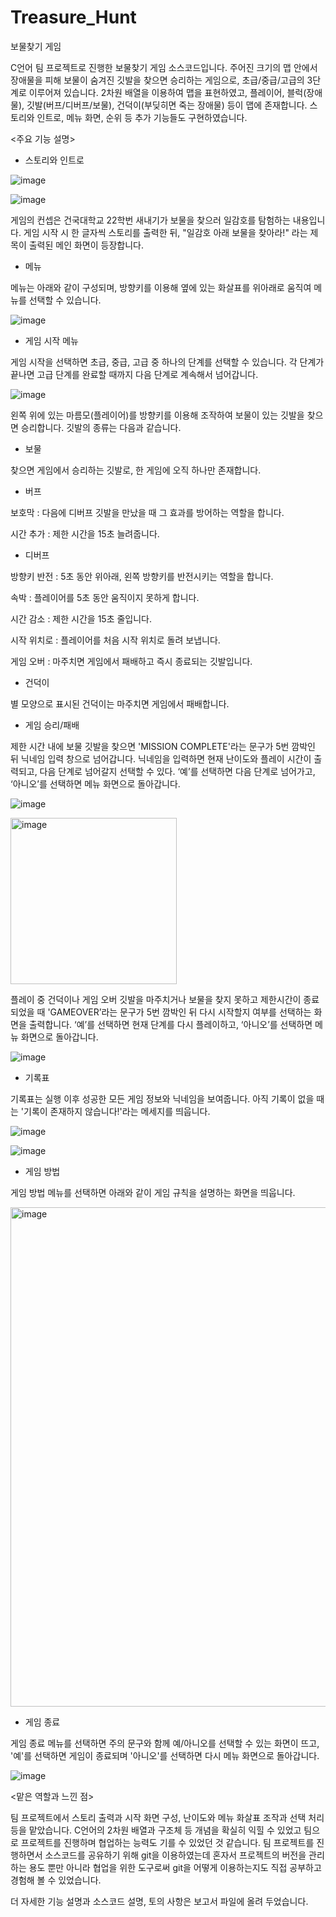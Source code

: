 # Treasure_Hunt

보물찾기 게임


C언어 팀 프로젝트로 진행한 보물찾기 게임 소스코드입니다.
주어진 크기의 맵 안에서 장애물을 피해 보물이 숨겨진 깃발을 찾으면 승리하는 게임으로, 초급/중급/고급의 3단계로 이루어져 있습니다.
2차원 배열을 이용하여 맵을 표현하였고, 플레이어, 블럭(장애물), 깃발(버프/디버프/보물), 건덕이(부딪히면 죽는 장애물) 등이 맵에 존재합니다.
스토리와 인트로, 메뉴 화면, 순위 등 추가 기능들도 구현하였습니다.


<주요 기능 설명>
- 스토리와 인트로

![image](https://user-images.githubusercontent.com/105623744/212006596-c3914ca7-ca24-4b11-a66a-a09f445105df.png)

![image](https://user-images.githubusercontent.com/105623744/212016649-e0c054b9-8213-468b-be5d-db94ce6393b2.png)

게임의 컨셉은 건국대학교 22학번 새내기가 보물을 찾으러 일감호를 탐험하는 내용입니다. 게임 시작 시 한 글자씩 스토리를 출력한 뒤, "일감호 아래 보물을 찾아라!" 라는 제목이 출력된 메인 화면이 등장합니다.
 
- 메뉴

메뉴는 아래와 같이 구성되며, 방향키를 이용해 옆에 있는 화살표를 위아래로 움직여 메뉴를 선택할 수 있습니다.

![image](https://user-images.githubusercontent.com/105623744/212007297-bb0861f1-db5b-4a2d-b2b5-bd372fd65d84.png)

- 게임 시작 메뉴

게임 시작을 선택하면 초급, 중급, 고급 중 하나의 단계를 선택할 수 있습니다. 각 단계가 끝나면 고급 단계를 완료할 때까지 다음 단계로 계속해서 넘어갑니다.

![image](https://user-images.githubusercontent.com/105623744/212009035-cb296a42-2f46-481a-9477-5582aa871147.png)

왼쪽 위에 있는 마름모(플레이어)를 방향키를 이용해 조작하여 보물이 있는 깃발을 찾으면 승리합니다.
깃발의 종류는 다음과 같습니다.
- 보물

찾으면 게임에서 승리하는 깃발로, 한 게임에 오직 하나만 존재합니다.
- 버프

보호막 : 다음에 디버프 깃발을 만났을 때 그 효과를 방어하는 역할을 합니다.

시간 추가 : 제한 시간을 15초 늘려줍니다.

- 디버프

방향키 반전 : 5초 동안 위아래, 왼쪽 방향키를 반전시키는 역할을 합니다.

속박 : 플레이어를 5초 동안 움직이지 못하게 합니다.

시간 감소 : 제한 시간을 15초 줄입니다.

시작 위치로 : 플레이어를 처음 시작 위치로 돌려 보냅니다.

게임 오버 : 마주치면 게임에서 패배하고 즉시 종료되는 깃발입니다.

- 건덕이

별 모양으로 표시된 건덕이는 마주치면 게임에서 패배합니다.

- 게임 승리/패배

제한 시간 내에 보물 깃발을 찾으면 'MISSION COMPLETE'라는 문구가 5번 깜박인 뒤 닉네임 입력 창으로 넘어갑니다.
닉네임을 입력하면 현재 난이도와 플레이 시간이 출력되고, 다음 단계로 넘어갈지 선택할 수 있다. ‘예’를 선택하면 다음 단계로 넘어가고, ‘아니오’를 선택하면 메뉴 화면으로 돌아갑니다.

![image](https://user-images.githubusercontent.com/105623744/212010720-035f8806-05c1-4956-81af-3bd00e872e45.png)

<img width="266" alt="image" src="https://user-images.githubusercontent.com/105623744/212014663-0905a617-afb4-41aa-84dc-84d12e6b3e40.png">

플레이 중 건덕이나 게임 오버 깃발을 마주치거나 보물을 찾지 못하고 제한시간이 종료되었을 때 'GAMEOVER’라는 문구가 5번 깜박인 뒤 다시 시작할지 여부를 선택하는 화면을 출력합니다.
‘예’를 선택하면 현재 단계를 다시 플레이하고, ‘아니오’를 선택하면 메뉴 화면으로 돌아갑니다.

![image](https://user-images.githubusercontent.com/105623744/212011843-3ab740ff-1413-4f9b-88b2-9ca894bc17f6.png)


- 기록표

기록표는 실행 이후 성공한 모든 게임 정보와 닉네임을 보여줍니다. 아직 기록이 없을 때는 '기록이 존재하지 않습니다!'라는 메세지를 띄웁니다.

![image](https://user-images.githubusercontent.com/105623744/212012834-9749e6c8-697b-4f3f-846c-c36870eef08e.png)

![image](https://user-images.githubusercontent.com/105623744/212012884-1bd8d888-0896-400e-b5e2-b54425c04506.png)

- 게임 방법

게임 방법 메뉴를 선택하면 아래와 같이 게임 규칙을 설명하는 화면을 띄웁니다.

<img width="799" alt="image" src="https://user-images.githubusercontent.com/105623744/212013671-63a302f7-58d0-44b8-9fae-95b10cfe3c05.png">

- 게임 종료

게임 종료 메뉴를 선택하면 주의 문구와 함께 예/아니오를 선택할 수 있는 화면이 뜨고, '예'를 선택하면 게임이 종료되며 '아니오'를 선택하면 다시 메뉴 화면으로 돌아갑니다.

![image](https://user-images.githubusercontent.com/105623744/212014144-8bf55f1e-47c8-49e7-b16c-f2084c6e92db.png)




<맡은 역할과 느낀 점>

팀 프로젝트에서 스토리 출력과 시작 화면 구성, 난이도와 메뉴 화살표 조작과 선택 처리 등을 맡았습니다.
C언어의 2차원 배열과 구조체 등 개념을 확실히 익힐 수 있었고 팀으로 프로젝트를 진행하며 협업하는 능력도 기를 수 있었던 것 같습니다.
팀 프로젝트를 진행하면서 소스코드를 공유하기 위해 git을 이용하였는데 혼자서 프로젝트의 버전을 관리하는 용도 뿐만 아니라 협업을 위한 도구로써 git을 어떻게 이용하는지도 직접 공부하고 경험해 볼 수 있었습니다.



더 자세한 기능 설명과 소스코드 설명, 토의 사항은 보고서 파일에 올려 두었습니다.
